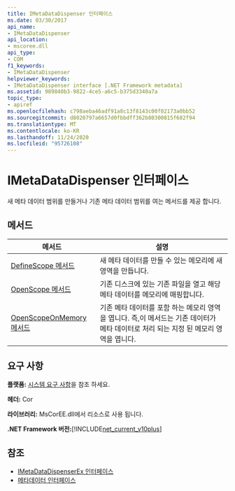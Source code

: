 ```yaml
---
title: IMetaDataDispenser 인터페이스
ms.date: 03/30/2017
api_name:
- IMetaDataDispenser
api_location:
- mscoree.dll
api_type:
- COM
f1_keywords:
- IMetaDataDispenser
helpviewer_keywords:
- IMetaDataDispenser interface [.NET Framework metadata]
ms.assetid: 989840b3-9822-4ce5-a6c5-b375d3340a7a
topic_type:
- apiref
ms.openlocfilehash: c798aeba46adf91a8c13f8143c00f02173a0bb52
ms.sourcegitcommit: d8020797a6657d0fbbdff362b80300815f682f94
ms.translationtype: MT
ms.contentlocale: ko-KR
ms.lasthandoff: 11/24/2020
ms.locfileid: "95726108"
---
```

# <a name="imetadatadispenser-interface"></a>IMetaDataDispenser 인터페이스

새 메타 데이터 범위를 만들거나 기존 메타 데이터 범위를 여는 메서드를 제공 합니다.  
  
## <a name="methods"></a>메서드  
  
|메서드|설명|  
|------------|-----------------|  
|[DefineScope 메서드](imetadatadispenser-definescope-method.md)|새 메타 데이터를 만들 수 있는 메모리에 새 영역을 만듭니다.|  
|[OpenScope 메서드](imetadatadispenser-openscope-method.md)|기존 디스크에 있는 기존 파일을 열고 해당 메타 데이터를 메모리에 매핑합니다.|  
|[OpenScopeOnMemory 메서드](imetadatadispenser-openscopeonmemory-method.md)|기존 메타 데이터를 포함 하는 메모리 영역을 엽니다. 즉,이 메서드는 기존 데이터가 메타 데이터로 처리 되는 지정 된 메모리 영역을 엽니다.|  
  
## <a name="requirements"></a>요구 사항  

 **플랫폼:** [시스템 요구 사항](../../get-started/system-requirements.md)을 참조 하세요.  
  
 **헤더:** Cor  
  
 **라이브러리:** MsCorEE.dll에서 리소스로 사용 됩니다.  
  
 **.NET Framework 버전:**[!INCLUDE[net_current_v10plus](../../../../includes/net-current-v10plus-md.md)]  
  
## <a name="see-also"></a>참조

- [IMetaDataDispenserEx 인터페이스](imetadatadispenserex-interface.md)
- [메타데이터 인터페이스](metadata-interfaces.md)
